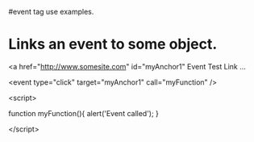 #event tag use examples.

# Links an event to some object. #


<a href="http://www.somesite.com" id="myAnchor1" Event Test Link ...


&lt;event type="click" target="myAnchor1" call="myFunction" /&gt;





&lt;script&gt;


function myFunction(){
alert('Event called');
}


&lt;/script&gt;


